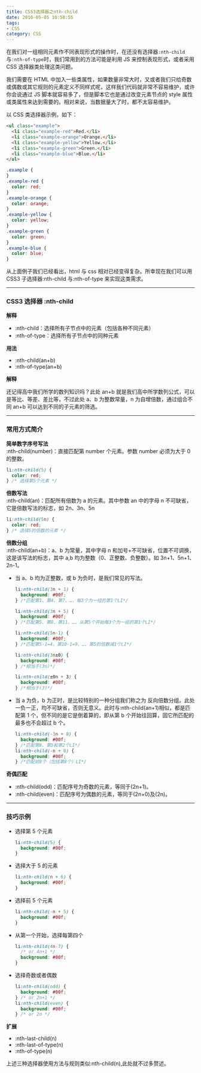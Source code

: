 ```yaml
---
title: CSS3选择器之nth-child
date: 2016-05-05 10:58:55
tags: 
- CSS
category: CSS
---
```


在我们对一组相同元素作不同表现形式的操作时，在还没有选择器`:nth-child`与`:nth-of-type`时，我们常用到的方法可能是利用 JS 来控制表现形式，或者采用 CSS 选择器类处理这类问题。

我们需要在 HTML 中加入一些类属性，如果数量非常大时，又或者我们只给奇数或偶数或其它规则的元素定义不同样式呢，这样我们代码就非常不容易维护，或许你会说通过 JS 脚本就容易多了，但是脚本它也是通过改变元素节点的 style 属性或类属性来达到需要的。相对来说，当数据量大了时，都不太容易维护。

以 CSS 类选择器示例，如下：

```html
<ul class="example">
  <li class="example-red">Red.</li>
  <li class="example-orange">Orange.</li>
  <li class="example-yellow">Yellow.</li>
  <li class="example-green">Green.</li>
  <li class="example-blue">Blue.</li>
</ul>
```

```css
.example {
}
.example-red {
  color: red;
}
.example-orange {
  color: orange;
}
.example-yellow {
  color: yellow;
}
.example-green {
  color: green;
}
.example-blue {
  color: blue;
}
```

从上面例子我们已经看出，html 与 css 相对已经变得复杂。所幸现在我们可以用 CSS3 子选择器:nth-child 与:nth-of-type 来实现这类需求。

---

### CSS3 选择器 :nth-child

**解释**

* :nth-child：选择所有子节点中的元素（包括各种不同元素）
* :nth-of-type：选择所有子节点中的同种元素

**用法**

* :nth-child(an+b)
* :nth-of-type(an+b)

**解释**

还记得高中我们所学的数列知识吗？此处 an+b 就是我们高中所学数列公式，可以是等比、等差、差比等，不过此处 a、b 为整数常量，n 为自增倍数，通过组合不同 an+b 可以达到不同的子元素的筛选。

---

### 常用方式简介

**简单数字序号写法**  
:nth-child(number)：直接匹配第 number 个元素。参数 number 必须为大于 0 的整数。

```css
li:nth-child(5) {
  color: red;
} /* 选择第5个元素 */
```

**倍数写法**  
:nth-child(an)：匹配所有倍数为 a 的元素。其中参数 an 中的字母 n 不可缺省，它是倍数写法的标志，如 2n、3n、5n

```css
li:nth-child(5n) {
  color: red;
} /* 选择5的倍数的元素 */
```

**倍数分组**  
:nth-child(an+b)：a、b 为常量，其中字母 n 和加号+不可缺省，位置不可调换，这是该写法的标志，其中 a,b 均为整数（0、正整数、负整数）。如 3n+1、5n+1、2n-1。

* 当 a、b 均为正整数，或 b 为负时，是我们常见的写法。

  ```css
  li:nth-child(3n + 1) {
    background: #00f;
  } /*匹配第1、第4、第7、…、每3个为一组的第1个LI*/

  li:nth-child(3n + 5) {
    background: #00f;
  } /*匹配第5、第8、第11、…、从第5个开始每3个为一组的第1个LI*/

  li:nth-child(5n-1) {
    background: #00f;
  } /*匹配第5-1=4、第10-1=9、…、第5的倍数减1个LI*/

  li:nth-child(3n±0) {
    background: #00f;
  } /*相当于(3n)*/

  li:nth-child(±0n + 3) {
    background: #00f;
  } /*相当于(3)*/
  ```

* 当 a 为负，b 为正时，是比较特别的一种分组我们称之为 反向倍数分组。此处一负一正，均不可缺省，否则无意义。此时与:nth-child(an+1)相似，都是匹配第 1 个，但不同的是它是倒着算的，即从第 b 个开始往回算，固它所匹配的最多也不会超过 b 个。

  ```css
  li:nth-child(-3n + 8) {
    background: #00f;
  } /*匹配第8、第5和第2个LI*/
  li:nth-child(-n + 8) {
    background: #00f;
  } /*匹配前8个（包括第8个）LI*/
  ```

**奇偶匹配**

* :nth-child(odd)：匹配序号为奇数的元素，等同于(2n+1)。
* :nth-child(even)：匹配序号为偶数的元素，等同于(2n+0)及(2n)。

---

### 技巧示例

* 选择第 5 个元素

  ```css
  li:nth-child(5) {
    background: #00f;
  }
  ```

* 选择大于 5 的元素

  ```css
  li:nth-child(n + 6) {
    background: #00f;
  }
  ```

* 选择前 5 个元素

  ```css
  li:nth-child(-n + 5) {
    background: #00f;
  }
  ```

* 从第一个开始，选择每第四个

  ```css
  li:nth-child(4n-7) {
    /* or 4n+1 */
    background: #00f;
  }
  ```

* 选择奇数或者偶数

  ```css
  li:nth-child(odd) {
    background: #00f;
  } /* or 2n+1 */
  li:nth-child(even) {
    background: #00f;
  } /* or 2n */
  ```

**扩展**

* :nth-last-child(n)
* :nth-last-of-type(n)
* :nth-of-type(n)

上述三种选择器使用方法与规则类似:nth-child(n),此处就不过多赘述。
